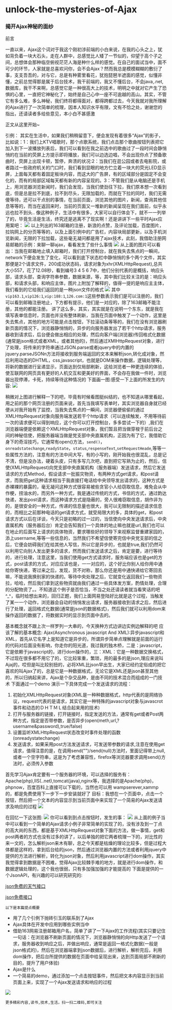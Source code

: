 # unlock-the-mysteries-of-Ajax
### 揭开Ajax神秘的面纱
前言

一直以来，Ajax这个词对于我这个刚初涉前端的小白来说，在我的心头之上，犹如背负着一块大石头，走在人群中，总感觉比人矮了一节似的，仰望于高个子之间，总想体会那种临空俯视茫茫人海是种什么样的感觉。在自己的面试当中，面不可少的环节，人家就是总喜欢问你，会不会Ajax？然而我总是模模糊糊的敷衍了事，支支吾吾的，对与它，总是有种雾里看花，犹抱琵琶半遮面的感觉，似懂非懂，之前总觉得那是属于后台技术，我干前端的，我又不懂后台，不会java,.net,数据库，我干不来啊，总感觉它是一种很高大上的技术，明明之中就对它产生了恐惧的心里，一直把它神秘化了，始终是自己心中一座不可逾越的高山。其实，不管它有多么难，多么神秘，我们终将都得面对，都得跨都过去，今天我就对我所理解的Ajax进行了一次简单的梳理，因本人知识水平有限，文有不恰之处，谢谢您的指出，还请读者多给些意见，本小白不甚感激

正文从这里开始~

引例：
其实在生活中，如果我们稍稍留意下，便会发现有着很多“Ajax”的影子，比如说：1：我们上KTV唱歌时，那个点歌系统，我们点击那个歌曲按钮列表把它加入到下一波播放列表后，我们可以看到在我之前选中的歌曲过了一段时间会静悄悄的在当前的荧屏上方提示即将播放，我们可以边选边唱，不会出现你点了预备歌曲时，荧屏上出现卡顿，暂停，奔溃的状况:2：当我们在逛公园或者去电影院，或者路过一些政府机关的门口时，我们看到显眼的地方伫立着一块大的荧光LED显示屏，上面每天都有着固定板块内容，而这大的广告屏，有的区域部分是固定不会变化的，而有的局部区域每天都有新的内容呈现的。3：不管我们是从电脑还是手机上，用浏览器浏览新闻时，我们会发现，当我们使劲往下拉，我们原本想一次看到底，但是总是拉不到底，拉不到尽头，无限加载的，而就在下拉的同时，我们无需傻等待，还可以干点别的事情，在当前页面，浏览其他的图片，新闻，查询其他信息等等的，而当在返回来时，当前的页面又一堆新的新闻呈现在我们面前，似乎永远也拉不到头..
像这种例子，生活中有很多，大家可以自行体会下，就不一一列举了的，毕竟生活是生活，终究还是逃离不了现实啊！还是讲讲下一些平时Ajax应用案吧：
![](http://i.imgur.com/UZvdXRZ.png)
以上列出的163邮箱的注册，新浪的点赞，及评论加载，百度图片，拉钩网上的分页等等的，以及上面引例中的广告栏，内容块局部更新，以及手机浏览新闻，无限的下拉加载，这些毫无凝问都是用了ajax技术，此刻，我借助注册网易邮箱的示例：来聊一聊ajax，看看发生了些什么事情
![](http://i.imgur.com/LHARnQ3.png)
从上面的图片可以看出：当我在邮箱地止填入邮箱时，我们打开控制台，就在我失去焦点的一瞬间，network下便会发生了变化，可以看到底下状态栏中静悄悄的多个两个文件，其实那便是2个请求文件，200成功状态码，请求对象为xhr(XMLHttpRequest),总共大小557，花了12.08秒，看到编号3 4 5 6 7中，他们分别代表的是概括，响应头部，请求头部，查询字符串参数，数据来源，等，其中我们比较关注的是：响应头部，和请求头部，和响应主体，图片上附加了解释的，值得一提的是响应主主体，我们看到的它给我们返回的是一种json文件的格式
![](http://i.imgur.com/TToxHVw.png)
其中`vip163.1`,`vip126:1`,`vip:188:1`,`126.com:1`这些参数表示我们是可以注册的，我们可以看到邮箱注册地止，下方都有提示，他们是一对应的，除了163邮箱不能注册，其他的都能注册。
讲了这么多，其实，其实就是在说明一个东东，就是我在填写表单信息时，页面也并没有整体刷新，当我在页面中触发了一个动作，这里是失去焦点，其他的地方可能是点击按钮，下拉滚动条等等的，我们在没有浏览器刷新页面的情况下，浏览器静悄悄的，异步的向服务器发出了若干个http请求，服务器收到请求后，后台便会做出相应的处理，然后向客户端(浏览器)传回格式化数据(通常是json格式或者XML，或者其他的)，然后通过XMlHttpRequest对象，进行了处理，将传来的字符串通过JSON.parse或者jquery中的内置的jquery.parseJSONn方法将接收到服务端返回的文本来解析json,转化成对象，然后利用动态的DHTML，css,javascript，也就是DOM来操作数据，逻辑处理等，将新的数据进行呈递显示，页面达到仅局部刷新，这给浏览者一种更连续的体验，使互联网的网页具有更好的人机交互和更美好的界面，不会存在我做一件时，浏览器出现停滞，卡死，持续等待这种情况的
下面画一图:感受一下上面的所发生的内容:
![](http://i.imgur.com/sLqNVts.png)

稍微对上图进行解释一下的吧，毕竟有时候看图挺纠结的，也不知道从哪里看起，用之前的那个网页注册的页面来说，首先当我填写表单时，其实浏览器自身就已经便从对我开始有了监控，当我失去焦点的一瞬间，浏览器便偷偷的通过XMLHttpRequest对象向服务端发送若干个http请求（可以连续触发，不用等待前一次的请求便可以得到响应，这个你可以打开控制台，多多尝试一下的）,我们在浏览器端便是依赖这个XMLHttpRequest对象，我们暂且把当做穿梭于前后台之间的神秘信使，把服务器端当做是党支部中央直属机构，正因为有了它，我借助它身下的奇淫技巧，它通常有open()方法，`send()`，`onreadstatechange`,`readyState`，`status`,`respenseText`,`setRequestHeade`,等等一些属性方法的，注意有的方法中间大写，有的小写的，刚开始我也很混乱，总是记不清，但是没办法，硬着头皮，只有多写几次吧，直到把它写熟为止的，然后，信使(XMLHttpRequest)向党支部中央直属机构（服务器端）发送请求，然后它发送请求的方式Method，假设请求一批振灾物资，有两种方式get请求，和post请求，而我把get这种请求相当于我直接打电话给中央领导发出请求的，这种方式是赤裸裸的暴露的，毫无凝问这种方式很容易被些贪官小人给窃取信息，难免会从中作梗，捞油水的，而另外一种方式，我是通过传统的方式，书信的方式，通过韵达快递，发出post请求，而这种请求方式是隐蔽的，旁人很难窃取信息，胡作非为的，是很安全的一种方式，传递的信息量也很大，我可以无限制的描述请求信息的，而相比之前那种电话的get请求方式，就受局限大的多，具体的get，和post请求方式以后在详谈，今天只是初略的过一过的，当信使向中央发送请求后，中央直属机构（服务器后台）肯定会告知我们一个具体的地止嘛也就是url,我们也可以在地止的后面写上请求的具体物资，要求哪些好的领导下来视察监督重建家园的，添上username,等等一些信息的，当然我们不希望信使寄完信中央党支部的信之后，它便会妨碍我们在给其他人写信，所以它是异步的，也就是true,我们仍然可以利用它向别人发出更多的请求，然而我们发送请求之后，肯定是要，进行等待的，进行处理，注意这里，当我们使用get方式请求时，服务端应该也是get的方式，post请求的方式，对应应该也是，一一对应的，这个好比你别人给你用中通给你寄快递，寄过来之后，发现，货不对称，那么你还是用中通快递给它寄回去嘛，不能说我换别家的快递的。等待中央处理之后，它就变化返回我们一些物资拉，哈哈，然后我们拿到这些物资就由我们通过一些具体发方案，酌情处理，合理的分配物资了。。不知道这个例子是否恰当，不当之处还请读者就当看笑话的吧^_^，临时给想出来的，回归正题，我们上面网易登陆好比就是这个过程，当触发了某一一个动作，浏览器会自动的悄悄发出请求，服务器接收到请求之后，然后进行了处理，返回格式化数据(通常是json的数据格式)，然后我们就可以利用dom来操作返回的数据了，将数据实时的显示到页面中去的。

基本概念就不跟上次一样罗列一大串的，今天换种方式边讲边实例边解释的吧
应该了解的基本概念:
Ajax(Asynchronous javascript And XML):异步javascript和XML，首先从它名字上是知道它是异步的，所谓异步简单点理解就是前面的运行的代码对后面没有影响，你走你的阳光道，我过我的独木桥，二是：javascript，它是依赖于javascript的，进行dom操作的，三：XML：它是一种数据交换格式，不过现在很多都不用它了的，它比较笨重，繁琐，用的最多的是json,理应来说叫Ajaj的，哎但是叫比较别扭的，必将XML比json早出生，大家已经约定俗成的把它喜欢的叫Ajax了的，总是它是一种数据格式，无论它是XML还是json甚至其他的，所以归纳起来讲，Ajax是个杂交品种，是由不同的技术混合而组成的一门技术
下面通过一个demo 演示一下具体完成一个发送请求的流程：
1. 初始化XMLHttpRequest对象(XML是一种种数据格式，http代表的是网络协议，request代表的是请求，其实它是一种特殊的javascript对象与javascrot事件和动态的ＤＨＴＭＬ结合起来用的技术)
2. 打开与服务器的链接，打开链接时，指定发送的方法，通常有get或者Post两种方式，指定是否带参数，是否异步(open(meth,url,?username&password),true/false)
3. 设置监听XMLHttpRequest状态改变时事件处理的函数(onreadystatechange)
4. 发送请求，如果采用post方法发送请求，可发送带参数的请求,注意在使用get请求，值得注意的是，在调用send("")/send(null)方法时，里面记得带上null,或者一个空字符串，这是为了考虑兼容性，firefox等浏览器要求调用send()方法时，必须传入参数

首先学习Ajax肯定要有一个服务器的环境，可以选择的服务有：Apache(php),IIS(..net),tomcat(java),nginx等，我选择的是Apache(php)，phpnow，百度百科上直接可以下载的，当然也可以用
wampserever,xammp的，都是免费使用下一步下一步安装就好了
目标：我想在一个页面中，点击一个按钮，然后把一个文本的内容显示到当前页面中来实现了一个简易的Ajax发送请求及响应的过程
![](http://i.imgur.com/HNc3wyL.png)

在回忆一下这张图:
![](http://i.imgur.com/sWaZ1Q5.png)
你可以看到到点击按钮时，发生的事：
![](http://i.imgur.com/BRY7O0V.png)
从上面的例子当中可以看到一个简单的Ajax请求小例子非常简单的实现了的，没有涉及到一丁点的高大尚的东西，都是基于XMLHttpRequest对象下面的方法，做一事情，get和post两者的方式也没有过多的讲了，以后单独的把它两者梳理一下的，对比性的来一文的，怎么解析json来木有聊，总之今天都是枯燥的理论比较多，但是过程大体都是这样的，拿到后台给的json，然后通过浏览器内置的方法或者利用jquery中提供的方法进行解析，转化为json对象，然后利用javascript进行dom操作，其实我觉得拿到数据是不困难，觉得Ajax比较棘手难的地方，就是进行dom操作，和数据逻辑处理的，这个我也很弱，只有多加强加强的才能提高的
下面是提供的一个JsonAPI，有兴趣的可以研究研究的:

[json免费的天气接口](http://www.bejson.com/knownjson/webInterface/)

[json免费接口](http://hbe.hubs1.net/hjson/doc/content.html)

`以下是本篇提点概要`
* 用了几个引例下抛砖引玉的联系到了Ajax
* Ajax具体在开发中应用到哪些实例当中
* 借助163网易注册邮箱用户名，简单了讲了一下Ajax的工作流程(其实只要记住一句话：在浏览器不刷新页面的情况下，浏览器静悄悄的向Http发送了一个请求，服务器收到响应之后，并做出响应，通常是返回一格式化数据(一般是json格式的)，然后在浏览器端拿到json数据后，进行解析，解析完后，利用dom操作，把后台所提供的数据在页面中给呈现出来，达到页面局部不刷新的目的，提升了用户体验)
* Ajax是什么
*  一个简易的demo，通过添加一个点击按钮事件，然后把文本内容显示到当前页面上来，实现了一个Ajax发送请求和响应的过程

![](http://i.imgur.com/v5kJgAD.jpg)

`更多精彩内容,读书,技术,生活，扫一扫二维码,即可关注`
